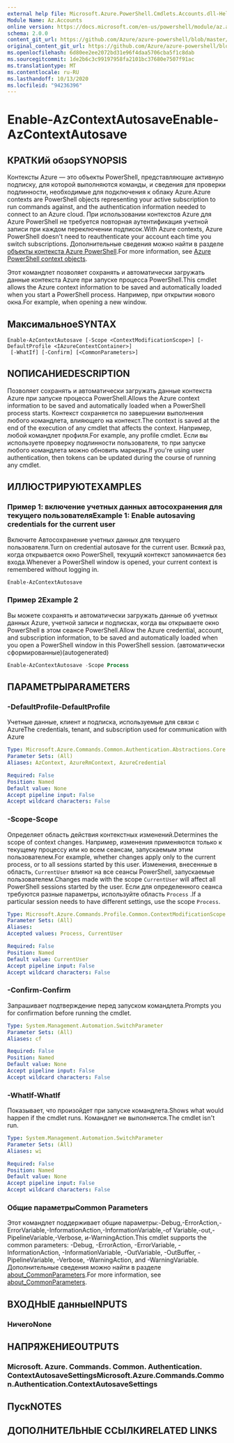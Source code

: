 ```yaml
---
external help file: Microsoft.Azure.PowerShell.Cmdlets.Accounts.dll-Help.xml
Module Name: Az.Accounts
online version: https://docs.microsoft.com/en-us/powershell/module/az.accounts/enable-azcontextautosave
schema: 2.0.0
content_git_url: https://github.com/Azure/azure-powershell/blob/master/src/Accounts/Accounts/help/Enable-AzContextAutosave.md
original_content_git_url: https://github.com/Azure/azure-powershell/blob/master/src/Accounts/Accounts/help/Enable-AzContextAutosave.md
ms.openlocfilehash: 6d80ee2ee2072bd31e96f4daa5706cba5f1c8dab
ms.sourcegitcommit: 1de2b6c3c99197958fa2101bc37680e7507f91ac
ms.translationtype: MT
ms.contentlocale: ru-RU
ms.lasthandoff: 10/13/2020
ms.locfileid: "94236396"
---
```

# <span data-ttu-id="d6fd9-101">Enable-AzContextAutosave</span><span class="sxs-lookup"><span data-stu-id="d6fd9-101">Enable-AzContextAutosave</span></span>

## <span data-ttu-id="d6fd9-102">КРАТКИй обзор</span><span class="sxs-lookup"><span data-stu-id="d6fd9-102">SYNOPSIS</span></span>
<span data-ttu-id="d6fd9-103">Контексты Azure — это объекты PowerShell, представляющие активную подписку, для которой выполняются команды, и сведения для проверки подлинности, необходимые для подключения к облаку Azure.</span><span class="sxs-lookup"><span data-stu-id="d6fd9-103">Azure contexts are PowerShell objects representing your active subscription to run commands against, and the authentication information needed to connect to an Azure cloud.</span></span> <span data-ttu-id="d6fd9-104">При использовании контекстов Azure для Azure PowerShell не требуется повторная аутентификация учетной записи при каждом переключении подписок.</span><span class="sxs-lookup"><span data-stu-id="d6fd9-104">With Azure contexts, Azure PowerShell doesn't need to reauthenticate your account each time you switch subscriptions.</span></span> <span data-ttu-id="d6fd9-105">Дополнительные сведения можно найти в разделе [объекты контекста Azure PowerShell](https://docs.microsoft.com/powershell/azure/context-persistence).</span><span class="sxs-lookup"><span data-stu-id="d6fd9-105">For more information, see [Azure PowerShell context objects](https://docs.microsoft.com/powershell/azure/context-persistence).</span></span>

<span data-ttu-id="d6fd9-106">Этот командлет позволяет сохранять и автоматически загружать данные контекста Azure при запуске процесса PowerShell.</span><span class="sxs-lookup"><span data-stu-id="d6fd9-106">This cmdlet allows the Azure context information to be saved and automatically loaded when you start a PowerShell process.</span></span> <span data-ttu-id="d6fd9-107">Например, при открытии нового окна.</span><span class="sxs-lookup"><span data-stu-id="d6fd9-107">For example, when opening a new window.</span></span>

## <span data-ttu-id="d6fd9-108">Максимальное</span><span class="sxs-lookup"><span data-stu-id="d6fd9-108">SYNTAX</span></span>

```
Enable-AzContextAutosave [-Scope <ContextModificationScope>] [-DefaultProfile <IAzureContextContainer>]
 [-WhatIf] [-Confirm] [<CommonParameters>]
```

## <span data-ttu-id="d6fd9-109">NОПИСАНИЕ</span><span class="sxs-lookup"><span data-stu-id="d6fd9-109">DESCRIPTION</span></span>

<span data-ttu-id="d6fd9-110">Позволяет сохранять и автоматически загружать данные контекста Azure при запуске процесса PowerShell.</span><span class="sxs-lookup"><span data-stu-id="d6fd9-110">Allows the Azure context information to be saved and automatically loaded when a PowerShell process starts.</span></span> <span data-ttu-id="d6fd9-111">Контекст сохраняется по завершении выполнения любого командлета, влияющего на контекст.</span><span class="sxs-lookup"><span data-stu-id="d6fd9-111">The context is saved at the end of the execution of any cmdlet that affects the context.</span></span> <span data-ttu-id="d6fd9-112">Например, любой командлет профиля.</span><span class="sxs-lookup"><span data-stu-id="d6fd9-112">For example, any profile cmdlet.</span></span> <span data-ttu-id="d6fd9-113">Если вы используете проверку подлинности пользователя, то при запуске любого командлета можно обновить маркеры.</span><span class="sxs-lookup"><span data-stu-id="d6fd9-113">If you're using user authentication, then tokens can be updated during the course of running any cmdlet.</span></span>

## <span data-ttu-id="d6fd9-114">ИЛЛЮСТРИРУЮТ</span><span class="sxs-lookup"><span data-stu-id="d6fd9-114">EXAMPLES</span></span>

### <span data-ttu-id="d6fd9-115">Пример 1: включение учетных данных автосохранения для текущего пользователя</span><span class="sxs-lookup"><span data-stu-id="d6fd9-115">Example 1: Enable autosaving credentials for the current user</span></span>

<span data-ttu-id="d6fd9-116">Включите Автосохранение учетных данных для текущего пользователя.</span><span class="sxs-lookup"><span data-stu-id="d6fd9-116">Turn on credential autosave for the current user.</span></span> <span data-ttu-id="d6fd9-117">Всякий раз, когда открывается окно PowerShell, текущий контекст запоминается без входа.</span><span class="sxs-lookup"><span data-stu-id="d6fd9-117">Whenever a PowerShell window is opened, your current context is remembered without logging in.</span></span>

```powershell
Enable-AzContextAutosave
```

### <span data-ttu-id="d6fd9-118">Пример 2</span><span class="sxs-lookup"><span data-stu-id="d6fd9-118">Example 2</span></span>

<span data-ttu-id="d6fd9-119">Вы можете сохранять и автоматически загружать данные об учетных данных Azure, учетной записи и подписках, когда вы открываете окно PowerShell в этом сеансе PowerShell.</span><span class="sxs-lookup"><span data-stu-id="d6fd9-119">Allow the Azure credential, account, and subscription information, to be saved and automatically loaded when you open a PowerShell window in this PowerShell session.</span></span> <span data-ttu-id="d6fd9-120">(автоматически сформированные)</span><span class="sxs-lookup"><span data-stu-id="d6fd9-120">(autogenerated)</span></span>

```powershell <!-- Aladdin Generated Example -->
Enable-AzContextAutosave -Scope Process
```

## <span data-ttu-id="d6fd9-121">ПАРАМЕТРЫ</span><span class="sxs-lookup"><span data-stu-id="d6fd9-121">PARAMETERS</span></span>

### <span data-ttu-id="d6fd9-122">-DefaultProfile</span><span class="sxs-lookup"><span data-stu-id="d6fd9-122">-DefaultProfile</span></span>

<span data-ttu-id="d6fd9-123">Учетные данные, клиент и подписка, используемые для связи с Azure</span><span class="sxs-lookup"><span data-stu-id="d6fd9-123">The credentials, tenant, and subscription used for communication with Azure</span></span>

```yaml
Type: Microsoft.Azure.Commands.Common.Authentication.Abstractions.Core.IAzureContextContainer
Parameter Sets: (All)
Aliases: AzContext, AzureRmContext, AzureCredential

Required: False
Position: Named
Default value: None
Accept pipeline input: False
Accept wildcard characters: False
```

### <span data-ttu-id="d6fd9-124">-Scope</span><span class="sxs-lookup"><span data-stu-id="d6fd9-124">-Scope</span></span>

<span data-ttu-id="d6fd9-125">Определяет область действия контекстных изменений.</span><span class="sxs-lookup"><span data-stu-id="d6fd9-125">Determines the scope of context changes.</span></span> <span data-ttu-id="d6fd9-126">Например, изменения применяются только к текущему процессу или ко всем сеансам, запускаемым этим пользователем.</span><span class="sxs-lookup"><span data-stu-id="d6fd9-126">For example, whether changes apply only to the current process, or to all sessions started by this user.</span></span> <span data-ttu-id="d6fd9-127">Изменения, внесенные в область, `CurrentUser` влияют на все сеансы PowerShell, запускаемые пользователем.</span><span class="sxs-lookup"><span data-stu-id="d6fd9-127">Changes made with the scope `CurrentUser` will affect all PowerShell sessions started by the user.</span></span> <span data-ttu-id="d6fd9-128">Если для определенного сеанса требуются разные параметры, используйте область `Process` .</span><span class="sxs-lookup"><span data-stu-id="d6fd9-128">If a particular session needs to have different settings, use the scope `Process`.</span></span>

```yaml
Type: Microsoft.Azure.Commands.Profile.Common.ContextModificationScope
Parameter Sets: (All)
Aliases:
Accepted values: Process, CurrentUser

Required: False
Position: Named
Default value: CurrentUser
Accept pipeline input: False
Accept wildcard characters: False
```

### <span data-ttu-id="d6fd9-129">-Confirm</span><span class="sxs-lookup"><span data-stu-id="d6fd9-129">-Confirm</span></span>

<span data-ttu-id="d6fd9-130">Запрашивает подтверждение перед запуском командлета.</span><span class="sxs-lookup"><span data-stu-id="d6fd9-130">Prompts you for confirmation before running the cmdlet.</span></span>

```yaml
Type: System.Management.Automation.SwitchParameter
Parameter Sets: (All)
Aliases: cf

Required: False
Position: Named
Default value: None
Accept pipeline input: False
Accept wildcard characters: False
```

### <span data-ttu-id="d6fd9-131">-WhatIf</span><span class="sxs-lookup"><span data-stu-id="d6fd9-131">-WhatIf</span></span>

<span data-ttu-id="d6fd9-132">Показывает, что произойдет при запуске командлета.</span><span class="sxs-lookup"><span data-stu-id="d6fd9-132">Shows what would happen if the cmdlet runs.</span></span>
<span data-ttu-id="d6fd9-133">Командлет не выполняется.</span><span class="sxs-lookup"><span data-stu-id="d6fd9-133">The cmdlet isn't run.</span></span>

```yaml
Type: System.Management.Automation.SwitchParameter
Parameter Sets: (All)
Aliases: wi

Required: False
Position: Named
Default value: None
Accept pipeline input: False
Accept wildcard characters: False
```

### <span data-ttu-id="d6fd9-134">Общие параметры</span><span class="sxs-lookup"><span data-stu-id="d6fd9-134">Common Parameters</span></span>

<span data-ttu-id="d6fd9-135">Этот командлет поддерживает общие параметры:-Debug,-ErrorAction,-ErrorVariable,-InformationAction,-InformationVariable,-of Variable,-out,-PipelineVariable,-Verbose, и-WarningAction.</span><span class="sxs-lookup"><span data-stu-id="d6fd9-135">This cmdlet supports the common parameters: -Debug, -ErrorAction, -ErrorVariable, -InformationAction, -InformationVariable, -OutVariable, -OutBuffer, -PipelineVariable, -Verbose, -WarningAction, and -WarningVariable.</span></span> <span data-ttu-id="d6fd9-136">Дополнительные сведения можно найти в разделе [about_CommonParameters](http://go.microsoft.com/fwlink/?LinkID=113216).</span><span class="sxs-lookup"><span data-stu-id="d6fd9-136">For more information, see [about_CommonParameters](http://go.microsoft.com/fwlink/?LinkID=113216).</span></span>

## <span data-ttu-id="d6fd9-137">ВХОДНЫЕ данные</span><span class="sxs-lookup"><span data-stu-id="d6fd9-137">INPUTS</span></span>

### <span data-ttu-id="d6fd9-138">Ничего</span><span class="sxs-lookup"><span data-stu-id="d6fd9-138">None</span></span>

## <span data-ttu-id="d6fd9-139">НАПРЯЖЕНИЕ</span><span class="sxs-lookup"><span data-stu-id="d6fd9-139">OUTPUTS</span></span>

### <span data-ttu-id="d6fd9-140">Microsoft. Azure. Commands. Common. Authentication. ContextAutosaveSettings</span><span class="sxs-lookup"><span data-stu-id="d6fd9-140">Microsoft.Azure.Commands.Common.Authentication.ContextAutosaveSettings</span></span>

## <span data-ttu-id="d6fd9-141">Пуск</span><span class="sxs-lookup"><span data-stu-id="d6fd9-141">NOTES</span></span>

## <span data-ttu-id="d6fd9-142">ДОПОЛНИТЕЛЬНЫЕ ССЫЛКИ</span><span class="sxs-lookup"><span data-stu-id="d6fd9-142">RELATED LINKS</span></span>
